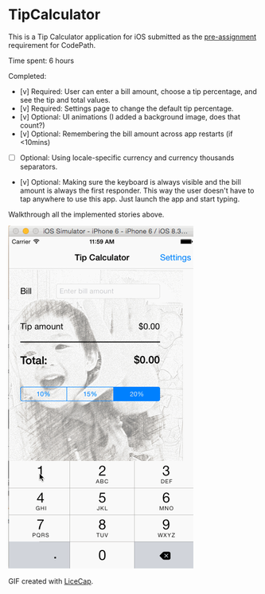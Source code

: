 # TipCalculator

This is a Tip Calculator application for iOS submitted as the [pre-assignment](https://gist.github.com/timothy1ee/7747214) requirement for CodePath.

Time spent: 6 hours

Completed:

* [v] Required: User can enter a bill amount, choose a tip percentage, and see the tip and total values.
* [v] Required: Settings page to change the default tip percentage.
* [v] Optional: UI animations (I added a background image, does that count?)
* [v] Optional: Remembering the bill amount across app restarts (if <10mins)
* [ ] Optional: Using locale-specific currency and currency thousands separators.
* [v] Optional: Making sure the keyboard is always visible and the bill amount is always the first responder. This way the user doesn't have to tap anywhere to use this app. Just launch the app and start typing.

Walkthrough all the implemented stories above.


![Video Walkthrough](https://github.com/kennyclin/tip-calculator/blob/master/tipCalcDemo2.gif)

GIF created with [LiceCap](http://www.cockos.com/licecap/).


